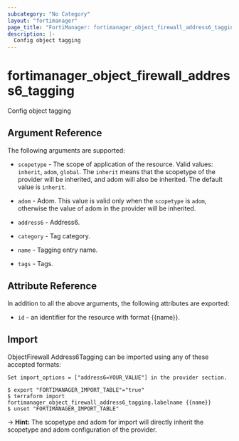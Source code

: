```yaml
---
subcategory: "No Category"
layout: "fortimanager"
page_title: "FortiManager: fortimanager_object_firewall_address6_tagging"
description: |-
  Config object tagging
---
```


# fortimanager_object_firewall_address6_tagging
Config object tagging

## Argument Reference


The following arguments are supported:

* `scopetype` - The scope of application of the resource. Valid values: `inherit`, `adom`, `global`. The `inherit` means that the scopetype of the provider will be inherited, and adom will also be inherited. The default value is `inherit`.
* `adom` - Adom. This value is valid only when the `scopetype` is `adom`, otherwise the value of adom in the provider will be inherited.
* `address6` - Address6.

* `category` - Tag category.
* `name` - Tagging entry name.
* `tags` - Tags.


## Attribute Reference

In addition to all the above arguments, the following attributes are exported:
* `id` - an identifier for the resource with format {{name}}.

## Import

ObjectFirewall Address6Tagging can be imported using any of these accepted formats:
```
Set import_options = ["address6=YOUR_VALUE"] in the provider section.

$ export "FORTIMANAGER_IMPORT_TABLE"="true"
$ terraform import fortimanager_object_firewall_address6_tagging.labelname {{name}}
$ unset "FORTIMANAGER_IMPORT_TABLE"
```
-> **Hint:** The scopetype and adom for import will directly inherit the scopetype and adom configuration of the provider.

